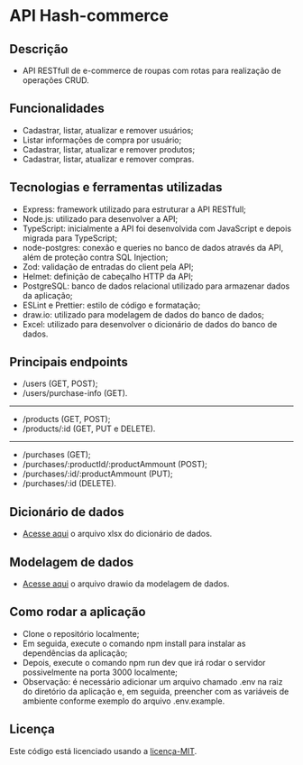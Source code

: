 # API Hash-commerce
## Descrição
- API RESTfull de e-commerce de roupas com rotas para realização de operações CRUD.
## Funcionalidades
- Cadastrar, listar, atualizar e remover usuários;
- Listar informações de compra por usuário;
- Cadastrar, listar, atualizar e remover produtos;
- Cadastrar, listar, atualizar e remover compras.
## Tecnologias e ferramentas utilizadas
- Express: framework utilizado para estruturar a API RESTfull;
- Node.js: utilizado para desenvolver a API;
- TypeScript: inicialmente a API foi desenvolvida com JavaScript e depois migrada para TypeScript;
- node-postgres: conexão e queries no banco de dados através da API, além de proteção contra SQL Injection; 
- Zod: validação de entradas do client pela API;
- Helmet: definição de cabeçalho HTTP da API;
- PostgreSQL: banco de dados relacional utilizado para armazenar dados da aplicação;
- ESLint e Prettier: estilo de código e formatação;
- draw.io: utilizado para modelagem de dados do banco de dados;
- Excel: utilizado para desenvolver o dicionário de dados do banco de dados.
## Principais endpoints
- /users (GET, POST);
- /users/purchase-info (GET).
---
- /products (GET, POST);
- /products/:id (GET, PUT e DELETE).
--- 
- /purchases (GET);
- /purchases/:productId/:productAmmount (POST);
- /purchases/:id/:productAmmount (PUT);
- /purchases/:id (DELETE).
## Dicionário de dados
- [Acesse aqui](./data-dictionary.xlsx) o arquivo xlsx do dicionário de dados.
## Modelagem de dados
- [Acesse aqui](./data-model.drawio) o arquivo drawio da modelagem de dados.
## Como rodar a aplicação
- Clone o repositório localmente;
- Em seguida, execute o comando npm install para instalar as dependências da aplicação;
- Depois, execute o comando npm run dev que irá rodar o servidor possivelmente na porta 3000 localmente;
- Observação: é necessário adicionar um arquivo chamado .env na raiz do diretório da aplicação e, em seguida, preencher com as variáveis de ambiente conforme exemplo do arquivo .env.example.
## Licença
Este código está licenciado usando a [licença-MIT](./LICENSE).
